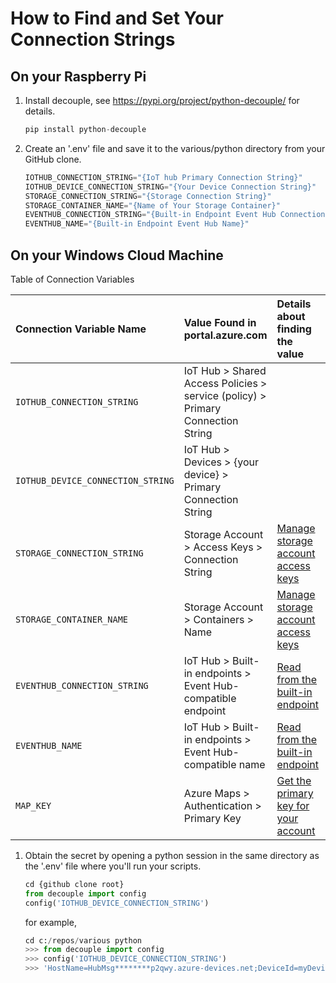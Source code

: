 # How to Find and Set Your Connection Strings

## On your Raspberry Pi

1. Install decouple, see https://pypi.org/project/python-decouple/ for details.

    ```python
    pip install python-decouple
    ```

1. Create an '.env' file and save it to the various/python directory from your GitHub clone.

    ```python
    IOTHUB_CONNECTION_STRING="{IoT hub Primary Connection String}"
    IOTHUB_DEVICE_CONNECTION_STRING="{Your Device Connection String}"
    STORAGE_CONNECTION_STRING="{Storage Connection String}"
    STORAGE_CONTAINER_NAME="{Name of Your Storage Container}"
    EVENTHUB_CONNECTION_STRING="{Built-in Endpoint Event Hub Connection String}"
    EVENTHUB_NAME="{Built-in Endpoint Event Hub Name}"
    ```

## On your Windows Cloud Machine

Table of Connection Variables

| **Connection Variable Name**  | **Value Found in portal.azure.com**  | **Details about finding the value**  | **File Referencing Environment Variable** |
|:---------|:---------|:---------|:---------|
| `IOTHUB_CONNECTION_STRING`  | IoT Hub > Shared Access Policies > service (policy) > Primary Connection String |         | `c2dsendmsg.py` |
| `IOTHUB_DEVICE_CONNECTION_STRING` | IoT Hub > Devices > {your device} > Primary Connection String |         | `d2ceventhublistener.py, c2dlistener.py, d2csendmsg.py, c2dmaproutelistener` |
| `STORAGE_CONNECTION_STRING` | Storage Account > Access Keys > Connection String | [Manage storage account access keys](https://github.com/MicrosoftDocs/azure-docs/blob/main/articles/storage/common/storage-account-keys-manage.md#manage-storage-account-access-keys) | `d2ceventhublistener.py, c2dmaproutelistener.py` |
| `STORAGE_CONTAINER_NAME` | Storage Account > Containers > Name | [Manage storage account access keys](https://github.com/MicrosoftDocs/azure-docs/blob/main/articles/storage/common/storage-account-keys-manage.md#manage-storage-account-access-keys) | `d2ceventhublistener.py, c2dmaproutelistener.py` |
| `EVENTHUB_CONNECTION_STRING` | IoT Hub > Built-in endpoints > Event Hub-compatible endpoint | [Read from the built-in endpoint](https://learn.microsoft.com/en-us/azure/iot-hub/iot-hub-devguide-messages-read-builtin#read-from-the-built-in-endpoint) | `d2ceventhublistener.py, c2dmaproutelistener.py` |
| `EVENTHUB_NAME` | IoT Hub > Built-in endpoints > Event Hub-compatible name | [Read from the built-in endpoint](https://learn.microsoft.com/en-us/azure/iot-hub/iot-hub-devguide-messages-read-builtin#read-from-the-built-in-endpoint) | `d2ceventhublistener.py, c2dmaproutelistener.py` |
| `MAP_KEY` | Azure Maps > Authentication > Primary Key | [Get the primary key for your account](https://learn.microsoft.com/en-us/azure/azure-maps/quick-demo-map-app#get-the-primary-key-for-your-account) | c2devent |

1. Obtain the secret by opening a python session in the same directory as the '.env' file where you'll run your scripts.

    ```python
    cd {github clone root}
    from decouple import config
    config('IOTHUB_DEVICE_CONNECTION_STRING')
    ```

    for example,

    ```python
    cd c:/repos/various python
    >>> from decouple import config
    >>> config('IOTHUB_DEVICE_CONNECTION_STRING')
    >>> 'HostName=HubMsg********p2qwy.azure-devices.net;DeviceId=myDevice;SharedAccessKey=8IrO********ZUkg='
    ```
